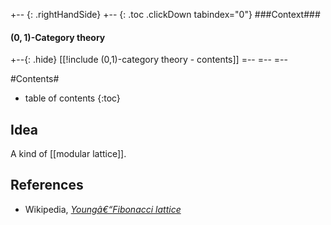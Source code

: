 

+-- {: .rightHandSide}
+-- {: .toc .clickDown tabindex="0"}
###Context###
#### $(0,1)$-Category theory
+--{: .hide}
[[!include (0,1)-category theory - contents]]
=--
=--
=--


#Contents#
* table of contents
{:toc}

## Idea

A kind of [[modular lattice]].

## References

* Wikipedia, _[Youngâ€“Fibonacci lattice](http://en.wikipedia.org/wiki/Young%E2%80%93Fibonacci_lattice)_

